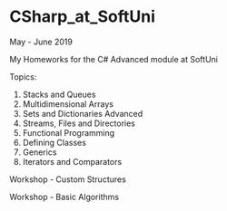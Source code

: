 # CSharp_at_SoftUni
May - June 2019

My Homeworks for the C# Advanced module at SoftUni

Topics:
01. Stacks and Queues
02. Multidimensional Arrays
03. Sets and Dictionaries Advanced
04. Streams, Files and Directories
05. Functional Programming
06. Defining Classes
07. Generics
08. Iterators and Comparators

Workshop - Custom Structures

Workshop - Basic Algorithms
